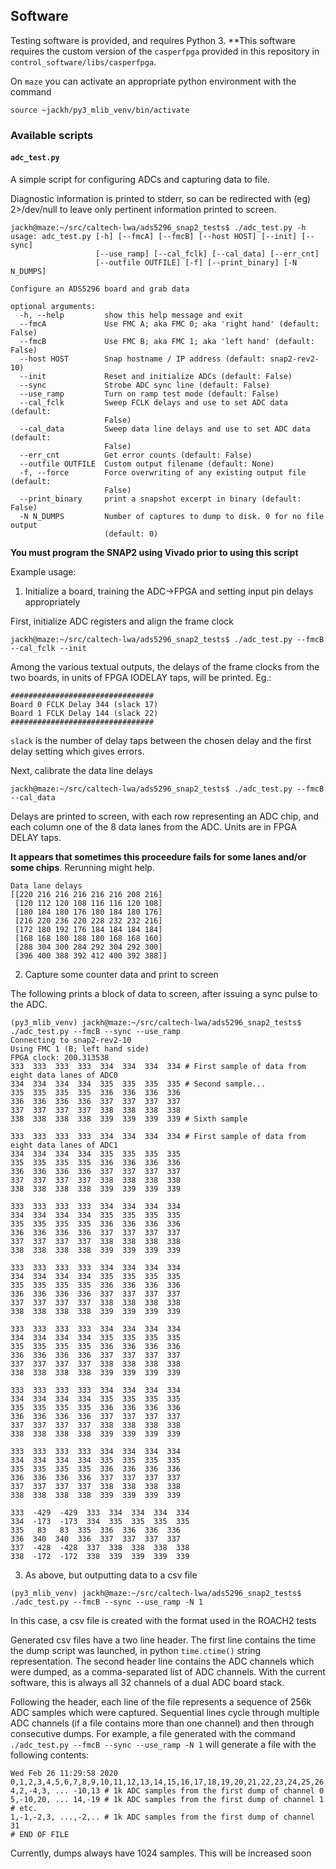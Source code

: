 ## Software
Testing software is provided, and requires Python 3.
**This software requires the custom version of the `casperfpga` provided in this repository in `control_software/libs/casperfpga`.

On `maze` you can activate an appropriate python environment with the command

```
source ~jackh/py3_mlib_venv/bin/activate
```

### Available scripts
#### `adc_test.py`

A simple script for configuring ADCs and capturing data to file.

Diagnostic information is printed to stderr, so can be redirected with (eg) 2>/dev/null to leave
only pertinent information printed to screen.

```
jackh@maze:~/src/caltech-lwa/ads5296_snap2_tests$ ./adc_test.py -h
usage: adc_test.py [-h] [--fmcA] [--fmcB] [--host HOST] [--init] [--sync]
                   [--use_ramp] [--cal_fclk] [--cal_data] [--err_cnt]
                   [--outfile OUTFILE] [-f] [--print_binary] [-N N_DUMPS]

Configure an ADS5296 board and grab data

optional arguments:
  -h, --help         show this help message and exit
  --fmcA             Use FMC A; aka FMC 0; aka 'right hand' (default: False)
  --fmcB             Use FMC B; aka FMC 1; aka 'left hand' (default: False)
  --host HOST        Snap hostname / IP address (default: snap2-rev2-10)
  --init             Reset and initialize ADCs (default: False)
  --sync             Strobe ADC sync line (default: False)
  --use_ramp         Turn on ramp test mode (default: False)
  --cal_fclk         Sweep FCLK delays and use to set ADC data (default:
                     False)
  --cal_data         Sweep data line delays and use to set ADC data (default:
                     False)
  --err_cnt          Get error counts (default: False)
  --outfile OUTFILE  Custom output filename (default: None)
  -f, --force        Force overwriting of any existing output file (default:
                     False)
  --print_binary     print a snapshot excerpt in binary (default: False)
  -N N_DUMPS         Number of captures to dump to disk. 0 for no file output
                     (default: 0)
```

**You must program the SNAP2 using Vivado prior to using this script**

Example usage:

1. Initialize a board, training the ADC->FPGA and setting input pin delays appropriately

First, initialize ADC registers and align the frame clock

```
jackh@maze:~/src/caltech-lwa/ads5296_snap2_tests$ ./adc_test.py --fmcB --cal_fclk --init
```

Among the various textual outputs, the delays of the frame clocks from the two boards, in units of FPGA IODELAY taps, will be printed. Eg.:

```
################################
Board 0 FCLK Delay 344 (slack 17)
Board 1 FCLK Delay 144 (slack 22)
################################
```

`slack` is the number of delay taps between the chosen delay and the first delay setting which gives errors.

Next, calibrate the data line delays

```
jackh@maze:~/src/caltech-lwa/ads5296_snap2_tests$ ./adc_test.py --fmcB --cal_data
```

Delays are printed to screen, with each row representing an ADC chip, and each column one of the 8 data lanes from the ADC.
Units are in FPGA DELAY taps.

**It appears that sometimes this proceedure fails for some lanes and/or some chips**. Rerunning might help.

```
Data lane delays
[[220 216 216 216 216 216 208 216]
 [120 112 120 108 116 116 120 108]
 [180 184 180 176 180 184 180 176]
 [216 220 236 220 228 232 232 216]
 [172 180 192 176 184 184 184 184]
 [168 168 180 188 180 168 168 160]
 [288 304 300 284 292 304 292 300]
 [396 400 388 392 412 400 392 388]]
```


2. Capture some counter data and print to screen

The following prints a block of data to screen, after issuing a sync pulse to the ADC.

```
(py3_mlib_venv) jackh@maze:~/src/caltech-lwa/ads5296_snap2_tests$ ./adc_test.py --fmcB --sync --use_ramp
Connecting to snap2-rev2-10
Using FMC 1 (B; left hand side)
FPGA clock: 200.313538
333  333  333  333  334  334  334  334 # First sample of data from eight data lanes of ADC0  
334  334  334  334  335  335  335  335 # Second sample... 
335  335  335  335  336  336  336  336  
336  336  336  336  337  337  337  337  
337  337  337  337  338  338  338  338  
338  338  338  338  339  339  339  339 # Sixth sample 

333  333  333  333  334  334  334  334 # First sample of data from eight data lanes of ADC1 
334  334  334  334  335  335  335  335  
335  335  335  335  336  336  336  336  
336  336  336  336  337  337  337  337  
337  337  337  337  338  338  338  338  
338  338  338  338  339  339  339  339  

333  333  333  333  334  334  334  334  
334  334  334  334  335  335  335  335  
335  335  335  335  336  336  336  336  
336  336  336  336  337  337  337  337  
337  337  337  337  338  338  338  338  
338  338  338  338  339  339  339  339  

333  333  333  333  334  334  334  334  
334  334  334  334  335  335  335  335  
335  335  335  335  336  336  336  336  
336  336  336  336  337  337  337  337  
337  337  337  337  338  338  338  338  
338  338  338  338  339  339  339  339  

333  333  333  333  334  334  334  334  
334  334  334  334  335  335  335  335  
335  335  335  335  336  336  336  336  
336  336  336  336  337  337  337  337  
337  337  337  337  338  338  338  338  
338  338  338  338  339  339  339  339  

333  333  333  333  334  334  334  334  
334  334  334  334  335  335  335  335  
335  335  335  335  336  336  336  336  
336  336  336  336  337  337  337  337  
337  337  337  337  338  338  338  338  
338  338  338  338  339  339  339  339  

333  333  333  333  334  334  334  334  
334  334  334  334  335  335  335  335  
335  335  335  335  336  336  336  336  
336  336  336  336  337  337  337  337  
337  337  337  337  338  338  338  338  
338  338  338  338  339  339  339  339  

333  -429  -429  333  334  334  334  334  
334  -173  -173  334  335  335  335  335  
335   83   83  335  336  336  336  336  
336  340  340  336  337  337  337  337  
337  -428  -428  337  338  338  338  338  
338  -172  -172  338  339  339  339  339
```

3. As above, but outputting data to a csv file

```
(py3_mlib_venv) jackh@maze:~/src/caltech-lwa/ads5296_snap2_tests$ ./adc_test.py --fmcB --sync --use_ramp -N 1
```

In this case, a csv file is created with the format used in the ROACH2 tests

Generated csv files have a two line header. The first line contains the time the dump script was launched, in python `time.ctime()` string representation. The second header line contains the ADC channels which were dumped, as a comma-separated list of ADC channels. With the current software, this is always all 32 channels of a dual ADC board stack.

Following the header, each line of the file represents a sequence of 256k ADC samples which were captured. Sequential lines cycle through multiple ADC channels (if a file contains more than one channel) and then through consecutive dumps. For example, a file generated with the command `./adc_test.py --fmcB --sync --use_ramp -N 1` will generate a file with the following contents:

```
Wed Feb 26 11:29:58 2020
0,1,2,3,4,5,6,7,8,9,10,11,12,13,14,15,16,17,18,19,20,21,22,23,24,25,26,27,28,29,30,31
4,2,-4,3, ... -10,13 # 1k ADC samples from the first dump of channel 0
5,-10,20, ... 14,-19 # 1k ADC samples from the first dump of channel 1
# etc.
1,-1,-2,3, ...,-2,.. # 1k ADC samples from the first dump of channel 31
# END OF FILE
```

Currently, dumps always have 1024 samples. This will be increased soon




